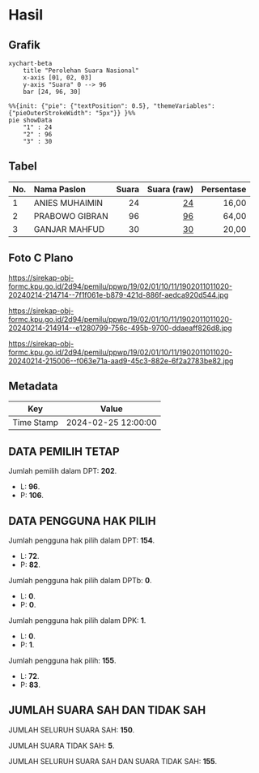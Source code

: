 # Hasil

## Grafik

```mermaid
xychart-beta
    title "Perolehan Suara Nasional"
    x-axis [01, 02, 03]
    y-axis "Suara" 0 --> 96
    bar [24, 96, 30]
```

```mermaid
%%{init: {"pie": {"textPosition": 0.5}, "themeVariables": {"pieOuterStrokeWidth": "5px"}} }%%
pie showData
    "1" : 24
    "2" : 96
    "3" : 30
```

## Tabel

| No. | Nama Paslon    | Suara | Suara (raw) | Persentase |
|:--- |:-------------- | -----:| -----------:| ----------:|
| 1   | ANIES MUHAIMIN | 24    | [24][p-1]   | 16,00      |
| 2   | PRABOWO GIBRAN | 96    | [96][p-2]   | 64,00      |
| 3   | GANJAR MAHFUD  | 30    | [30][p-3]   | 20,00      |


[p-1]: https://github.com/gigit-pemilu/pemilu-2024/blob/main/pilpres/hitung-suara/sub/19-kepulauan-bangka-belitung/sub/02-belitung/sub/01-tanjung-pandan/sub/1011-paal-satu/sub/020-tps/sub/paslon-1.txt
[p-2]: https://github.com/gigit-pemilu/pemilu-2024/blob/main/pilpres/hitung-suara/sub/19-kepulauan-bangka-belitung/sub/02-belitung/sub/01-tanjung-pandan/sub/1011-paal-satu/sub/020-tps/sub/paslon-2.txt
[p-3]: https://github.com/gigit-pemilu/pemilu-2024/blob/main/pilpres/hitung-suara/sub/19-kepulauan-bangka-belitung/sub/02-belitung/sub/01-tanjung-pandan/sub/1011-paal-satu/sub/020-tps/sub/paslon-3.txt

## Foto C Plano

https://sirekap-obj-formc.kpu.go.id/2d94/pemilu/ppwp/19/02/01/10/11/1902011011020-20240214-214714--7f1f061e-b879-421d-886f-aedca920d544.jpg

https://sirekap-obj-formc.kpu.go.id/2d94/pemilu/ppwp/19/02/01/10/11/1902011011020-20240214-214914--e1280799-756c-495b-9700-ddaeaff826d8.jpg

https://sirekap-obj-formc.kpu.go.id/2d94/pemilu/ppwp/19/02/01/10/11/1902011011020-20240214-215006--f063e71a-aad9-45c3-882e-6f2a2783be82.jpg


## Metadata

| Key        | Value               |
| ---------- | ------------------- |
| Time Stamp | 2024-02-25 12:00:00 |


## DATA PEMILIH TETAP

Jumlah pemilih dalam DPT: **202**.
 * L: **96**.
 * P: **106**.

## DATA PENGGUNA HAK PILIH

Jumlah pengguna hak pilih dalam DPT: **154**.
 * L: **72**.
 * P: **82**.

Jumlah pengguna hak pilih dalam DPTb: **0**.
 * L: **0**.
 * P: **0**.

Jumlah pengguna hak pilih dalam DPK: **1**.
 * L: **0**.
 * P: **1**.

Jumlah pengguna hak pilih: **155**.
 * L: **72**.
 * P: **83**.

## JUMLAH SUARA SAH DAN TIDAK SAH

JUMLAH SELURUH SUARA SAH: **150**.

JUMLAH SUARA TIDAK SAH: **5**.

JUMLAH SELURUH SUARA SAH DAN SUARA TIDAK SAH: **155**.


